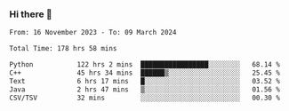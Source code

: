 ### Hi there 👋

<!--
**floyiac/floyiac** is a ✨ _special_ ✨ repository because its `README.md` (this file) appears on your GitHub profile.

Here are some ideas to get you started:

- 🔭 I’m currently working on ...
- 🌱 I’m currently learning ...
- 👯 I’m looking to collaborate on ...
- 🤔 I’m looking for help with ...
- 💬 Ask me about ...
- 📫 How to reach me: ...
- 😄 Pronouns: ...
- ⚡ Fun fact: ...
-->

<!--START_SECTION:waka-->

```txt
From: 16 November 2023 - To: 09 March 2024

Total Time: 178 hrs 58 mins

Python           122 hrs 2 mins  █████████████████░░░░░░░░   68.14 %
C++              45 hrs 34 mins  ██████▒░░░░░░░░░░░░░░░░░░   25.45 %
Text             6 hrs 17 mins   █░░░░░░░░░░░░░░░░░░░░░░░░   03.52 %
Java             2 hrs 47 mins   ▒░░░░░░░░░░░░░░░░░░░░░░░░   01.56 %
CSV/TSV          32 mins         ░░░░░░░░░░░░░░░░░░░░░░░░░   00.30 %
```

<!--END_SECTION:waka-->
